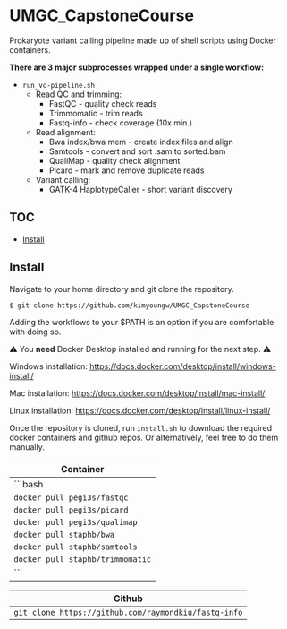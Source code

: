 # UMGC_CapstoneCourse
Prokaryote variant calling pipeline made up of shell scripts using Docker containers.

**There are 3 major subprocesses wrapped under a single workflow:**
* `run_vc-pipeline.sh`
  * Read QC and trimming:
    * FastQC - quality check reads
    * Trimmomatic - trim reads
    * Fastq-info - check coverage (10x min.)
  * Read alignment:
    *  Bwa index/bwa mem - create index files and align
    *  Samtools - convert and sort .sam to sorted.bam
    *  QualiMap - quality check alignment
    *  Picard - mark and remove duplicate reads
  *  Variant calling:
     *  GATK-4 HaplotypeCaller - short variant discovery
## TOC
* [Install](#install)

## Install
Navigate to your home directory and git clone the repository.
```bash
$ git clone https://github.com/kimyoungw/UMGC_CapstoneCourse
```
Adding the workflows to your $PATH is an option if you are comfortable with doing so.

:warning: You **need** Docker Desktop installed and running for the next step. :warning:

Windows installation: https://docs.docker.com/desktop/install/windows-install/

Mac installation: https://docs.docker.com/desktop/install/mac-install/

Linux installation: https://docs.docker.com/desktop/install/linux-install/

Once the repository is cloned, run `install.sh` to download the required docker containers and github repos.
Or alternatively, feel free to do them manually.

| Container                
|---------------------------------|
| ```bash                         |
| `docker pull pegi3s/fastqc`     |
| `docker pull pegi3s/picard`     |
| `docker pull pegi3s/qualimap`   |
| `docker pull staphb/bwa`        |
| `docker pull staphb/samtools`   |
| `docker pull staphb/trimmomatic`|
| ```                             |

|Github
|-----------------------------------------------------|
| `git clone https://github.com/raymondkiu/fastq-info`| 


